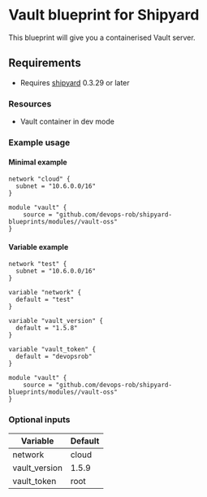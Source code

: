 # Vault blueprint for Shipyard

This blueprint will give you a containerised Vault server.

## Requirements

- Requires [shipyard](https://shipyard.run/) 0.3.29 or later

### Resources

- Vault container in dev mode

### Example usage

#### Minimal example

```hcl
network "cloud" {
  subnet = "10.6.0.0/16"
}

module "vault" {
    source = "github.com/devops-rob/shipyard-blueprints/modules//vault-oss"
}
```

#### Variable example

```hcl
network "test" {
  subnet = "10.6.0.0/16"
}

variable "network" {
  default = "test"
}

variable "vault_version" {
  default = "1.5.8"
}

variable "vault_token" {
  default = "devopsrob"
}

module "vault" {
    source = "github.com/devops-rob/shipyard-blueprints/modules//vault-oss"
}
```

### Optional inputs

| Variable | Default |
| -------- | ------- |
| network  | cloud   |
| vault_version | 1.5.9 |
| vault_token | root |
